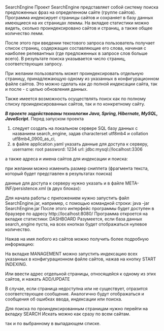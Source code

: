 SearchEngine
Проект SearchEngine представляет собой систему поиска предложенных фраз на определенном сайте (группе сайтов). Программа индексирует страницы сайтов и сохраняет в базу данных имеющиеся на их страницах леммы. На вкладке статистики можно видеть, сколько проиндексировано сайтов и страниц, а также общее количество лемм.

После этого при введении текстового запроса пользователь получает список страниц, содержащих составляющие его слова, начиная с наиболее релевантных (где предложенных в запросе слов больше всего).
В результате поиска указывается число страниц, соответствующих запросу.

При желании пользователь может проиндексировать отдельную страницу, принадлежающую одному из указанных в конфигурационном файле сайтов.
Это можно сделать как до полной индексации сайта, так и после - с целью обновления данных.

Также имеется возможность осуществлять поиск как по полному списку проиндексированных сайтов, так и по конкретному сайту.

_____В проекте задействованы технологии Java, Spring, Hibernate, MySQL, JavaScript._____
Перед запуском проекта
1. следует создать на локальном сервере SQL базу данных с названием search_engine,
задав characterset utf8mb4 и collation utf8mb4_0900_as_ci,
2. в файле application.yaml указать данные для доступа к серверу,
username: root
password: 1234
url: jdbc:mysql://localhost:3306

а также адреса и имена сайтов для индексации и поиска:


при желании можно изменить размер сниппета
(фрагмента текста, который будет представлен в результатах поиска) 

данные для доступа к серверу нужно указать и в файле META-INF/persistence.xml (в двух блоках):


Для начала работы с приложением
нужно запустить файл SearchEngine.jar, например, с помощью командной строки: java -jar SearchEngine.jar
После этого интерфейс программы будет доступен в браузере по адресу http://localhost:8080/
Программа откроется на вкладке статистики: DASHBOARD
Разумеется, если база данных search_engine пуста, на всех кнопках будет отображаться нулевое количество.


Нажав на имя любого из сайтов можно получить более подробную информацию: 

На вкладке MANAGEMENT можно запустить индексацию всех указанных в конфигурационном файле сайтов,
нажав на кнопку START INDEXING. 

Или ввести адрес отдельной страницы, относящейся к одному из этих сайтов, и нажать ADD/UPDATE 

В случае, если страница недоступна или не существует, отразится соответствующее сообщение.
Аналогично будут отображаться и сообщения об ошибках ввода, индексации или поиска. 

Для поиска по проиндексированным страницам нужно перейти на вкладку SEARCH
Искать можно как сразу по всем сайтам.

так и по выбранному в выпадающем списке.
